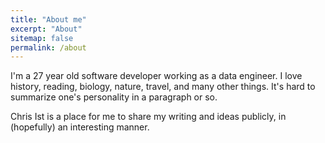 ```yaml
---
title: "About me"
excerpt: "About"
sitemap: false
permalink: /about
---
```


I'm a 27 year old software developer working as a data engineer.
I love history, reading, biology, nature, travel, and many other things.
It's hard to summarize one's personality in a paragraph or so.

Chris Ist is a place for me to share my writing and ideas publicly, in (hopefully) an interesting manner.
